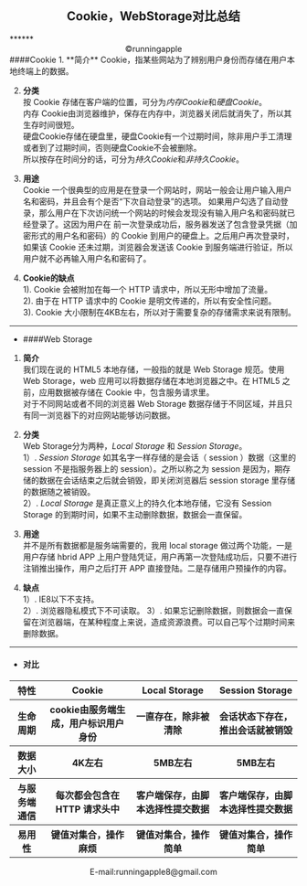 <center><h2>Cookie，WebStorage对比总结</h2></center>
******  
 <center>&copy;runningapple</center>
####Cookie  
1. **简介**  
Cookie，指某些网站为了辨别用户身份而存储在用户本地终端上的数据。  

2. **分类**  
按 Cookie 存储在客户端的位置，可分为*内存Cookie*和*硬盘Cookie*。  
内存 Cookie由浏览器维护，保存在内存中，浏览器关闭后就消失了，所以其生存时间很短。  
硬盘Cookie存储在硬盘里，硬盘Cookie有一个过期时间，除非用户手工清理或者到了过期时间，否则硬盘Cookie不会被删除。  
所以按存在时间分的话，可分为*持久Cookie*和*非持久Cookie*。  
  
3. **用途**  
Cookie 一个很典型的应用是在登录一个网站时，网站一般会让用户输入用户名和密码，并且会有个是否“下次自动登录”的选项。
如果用户勾选了自动登录，那么用户在下次访问统一个网站的时候会发现没有输入用户名和密码就已经登录了。这因为用户在
前一次登录成功后，服务器发送了包含登录凭据（加密形式的用户名和密码）的 Cookie 到用户的硬盘上。之后用户再次登录时，
如果该 Cookie 还未过期，浏览器会发送该 Cookie 到服务端进行验证，所以用户就不必再输入用户名和密码了。  
  
4. **Cookie的缺点**  
1). Cookie 会被附加在每一个 HTTP 请求中，所以无形中增加了流量。  
2). 由于在 HTTP 请求中的 Cookie 是明文传递的，所以有安全性问题。  
3). Cookie 大小限制在4KB左右，所以对于需要复杂的存储需求来说有限制。  


******
* ####Web Storage  

1. **简介**  
我们现在说的 HTML5 本地存储，一般指的就是 Web Storage 规范。使用 Web Storage，web 应用可以将数据存储在本地浏览器之中。在 HTML5 之前，应用数据被存储在 Cookie 中，包含服务请求里。  
对于不同网站或者不同的浏览器 Web Storage 数据存储于不同区域，并且只有同一浏览器下的对应网站能够访问数据。
  
2. **分类**  
Web Storage分为两种，*Local Storage* 和 *Session Storage*。  
 1）. *Session Storage* 如其名字一样存储的是会话（ session ）数据（这里的 session 不是指服务器上的 session）。之所以称之为 session 是因为，期存储的数据在会话结束之后就会销毁，即关闭浏览器后 session storage 里存储的数据随之被销毁。  
 2）. *Local Storage* 是真正意义上的持久化本地存储，它没有 Session Storage 的到期时间，如果不主动删除数据，数据会一直保留。  
3. **用途**  
并不是所有数据都是服务端需要的，我用 local storage 做过两个功能，一是用户存储 hbrid APP 上用户登陆凭证，用户再第一次登陆成功后，只要不进行注销推出操作，用户之后打开 APP 直接登陆。二是存储用户预操作的内容。
4. **缺点**  
 1）. IE8以下不支持。  
 2）. 浏览器隐私模式下不可读取。
 3）. 如果忘记删除数据，则数据会一直保留在浏览器端，在某种程度上来说，造成资源浪费。可以自己写个过期时间来删除数据。

******  
* <h4>对比</h4>  
<table>
<tr>
<th>特性</th>
<th>Cookie</th>
<th>Local Storage</th>
<th>Session Storage</th>
</tr>
<tr>
<th>生命周期</th>
<th>cookie由服务端生成，用户标识用户身份</th>
<th>一直存在，除非被清除</th>
<th>会话状态下存在，推出会话就被销毁</th>
</tr>
<tr>
<th>数据大小</th>
<th>4K左右</th>
<th>5MB左右</th>
<th>5MB左右</th>
</tr>
<tr>
<th>与服务端通信</th>
<th>每次都会包含在 HTTP 请求头中</th>
<th>客户端保存，由脚本选择性提交数据</th>
<th>客户端保存，由脚本选择性提交数据</th>
</tr>
<tr>
<th>易用性</th>
<th>键值对集合，操作麻烦</th>
<th>键值对集合，操作简单</th>
<th>键值对集合，操作简单</th>
</tr>
</table>  
  <center>E-mail:runningapple8@gmail.com</center>